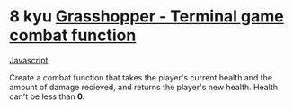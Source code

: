 # 8 kyu [Grasshopper - Terminal game combat function](https://www.codewars.com/kata/586c1cf4b98de0399300001d)

<!-- START LANGUAGE_LINKS -->

[Javascript](./javascript.js)

<!-- END LANGUAGE_LINKS -->

Create a combat function that takes the player's current health and the amount of damage recieved, and returns the player's new health.
Health can't be less than <b>0<b>.